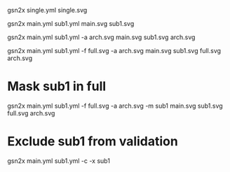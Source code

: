 gsn2x single.yml
   single.svg

gsn2x main.yml sub1.yml 
   main.svg
   sub1.svg

gsn2x main.yml sub1.yml -a arch.svg
   main.svg
   sub1.svg
   arch.svg

gsn2x main.yml sub1.yml -f full.svg -a arch.svg
   main.svg
   sub1.svg
   full.svg
   arch.svg

# Mask sub1 in full
gsn2x main.yml sub1.yml -f full.svg -a arch.svg -m sub1 
   main.svg
   sub1.svg
   full.svg
   arch.svg

# Exclude sub1 from validation
gsn2x main.yml sub1.yml -c -x sub1 
